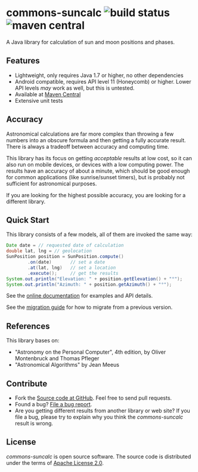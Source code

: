 # commons-suncalc ![build status](https://shredzone.org/badge/commons-suncalc.svg) ![maven central](https://shredzone.org/maven-central/org.shredzone.commons/commons-suncalc/badge.svg)

A Java library for calculation of sun and moon positions and phases.

## Features

* Lightweight, only requires Java 1.7 or higher, no other dependencies
* Android compatible, requires API level 11 (Honeycomb) or higher. Lower API levels _may_ work as well, but this is untested.
* Available at [Maven Central](http://search.maven.org/#search|ga|1|a%3A%22commons-suncalc%22)
* Extensive unit tests

## Accuracy

Astronomical calculations are far more complex than throwing a few numbers into an obscure formula and then getting a fully accurate result. There is always a tradeoff between accuracy and computing time.

This library has its focus on getting _acceptable_ results at low cost, so it can also run on mobile devices, or devices with a low computing power. The results have an accuracy of about a minute, which should be good enough for common applications (like sunrise/sunset timers), but is probably not sufficient for astronomical purposes.

If you are looking for the highest possible accuracy, you are looking for a different library.

## Quick Start

This library consists of a few models, all of them are invoked the same way:

```java
Date date = // requested date of calculation
double lat, lng = // geolocation
SunPosition position = SunPosition.compute()
        .on(date)       // set a date
        .at(lat, lng)   // set a location
        .execute();     // get the results
System.out.println("Elevation: " + position.getElevation() + "°");
System.out.println("Azimuth: " + position.getAzimuth() + "°");
```

See the [online documentation](https://shredzone.org/maven/commons-suncalc-v2/) for examples and API details.

See the [migration guide](https://shredzone.org/maven/commons-suncalc-v2/migration.html) for how to migrate from a previous version.

## References

This library bases on:

* "Astronomy on the Personal Computer", 4th edition, by Oliver Montenbruck and Thomas Pfleger
* "Astronomical Algorithms" by Jean Meeus

## Contribute

* Fork the [Source code at GitHub](https://github.com/shred/commons-suncalc). Feel free to send pull requests.
* Found a bug? [File a bug report](https://github.com/shred/commons-suncalc/issues).
* Are you getting different results from another library or web site? If you file a bug, please try to explain why you think the _commons-suncalc_ result is wrong.

## License

_commons-suncalc_ is open source software. The source code is distributed under the terms of [Apache License 2.0](http://www.apache.org/licenses/LICENSE-2.0).

